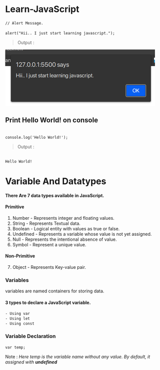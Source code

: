 # Learn-JavaScript

```
// Alert Message.

alert("Hii.. I just start learning javascript.");
```
>Output :

![This is an image](./OutputImages/Screenshot%20from%202023-02-04%2022-39-26.png)

## Print Hello World! on console
```

console.log('Hello World!');

```
>Output : 
```

Hello World!

```

# Variable And Datatypes

#### There Are 7 data types available in JavaScript.

#### Primitive
1. Number - Represents integer and floating values.
2. String - Represents Textual data.
3. Boolean - Logical entity with values as true or false.
4. Undefined - Represents a variable whose value is not yet assigned.
5. Null - Represents the intentional absence of value.
6. Symbol - Represent a unique value.

#### Non-Primitive
7. Object - Represents Key-value pair.

### Variables
variables are named containers for storing data.

#### 3 types to declare a JavaScript variable.
    - Using var
    - Using let
    - Using const

### Variable Declaration

```
var temp;
```
Note : *Here temp is the variable name without any value. By default, it assigned with **undefined***
